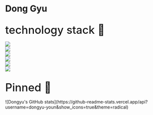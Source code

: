 <h1>Dong Gyu </h1>


<div style="margin-top:30px">
  <div style="font-size:35px; font-weight: 500">technology stack 💪
  </div> <br>
  <div style="display:flex; flex-direction: column">
  <img src="https://img.shields.io/badge/React-61DAFB?style=flat-square&logo=React&logoColor=white"/>
  <img src="https://img.shields.io/badge/Django-092E20?style=flat-square&logo=Django&logoColor=white"/>
  <img src="https://img.shields.io/badge/Android-3DDC84?style=flat-square&logo=Android&logoColor=white"/>
  <img src="https://img.shields.io/badge/Python-3776AB?style=flat-square&logo=Python&logoColor=white"/>
  <img src="https://img.shields.io/badge/JavaScript-F7DF1E?style=flat-square&logo=JavaScript&logoColor=white"/>
  <img src="https://img.shields.io/badge/Css3-1572B6?style=flat-square&logo=Css3&logoColor=white"/>
  </div>
</div>

<div style="margin-top:30px">
<div style="font-size:35px; font-weight: 500">Pinned 💪
  </div> <br>
![Dongyu's GitHub stats](https://github-readme-stats.vercel.app/api?username=dongyu-youn&show_icons=true&theme=radical)
</div>
